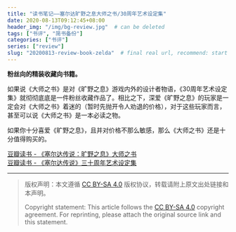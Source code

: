 ```yaml
---
title: "读书笔记——塞尔达旷野之息大师之书/30周年艺术设定集"
date: 2020-08-13T09:12:45+08:00
header_img: "/img/bg-review.jpg"  # can be deleted
tags: ["书评", "简书备份"]
categories: ["书评"]
series: ["review"] 
slug: "20200813-review-book-zelda"  # final real url, recommend: start by date, follow lower case words with hyphen splitter. E.g., `20230316-text-title`
---
```


**粉丝向的精装收藏向书籍。**

如果说《大师之书》是对《旷野之息》游戏内外的设计者物语，《30周年艺术设定集》就彻彻底底是一件粉丝收藏作品了。相比之下，深爱《旷野之息》的玩家是一定会对《大师之书》着迷的（暂时先抛开令人劝退的价格），对于这些玩家而言，甚至可以说《大师之书》是一本必读之物。

如果你十分喜爱《旷野之息》，且并对价格不那么敏感，那么《大师之书》还是十分值得购买的。

[豆瓣读书 - 《塞尔达传说：旷野之息》大师之书](https://book.douban.com/subject/34432985/)\
[豆瓣读书 - 《塞尔达传说》三十周年艺术设定集](https://book.douban.com/subject/27126691/)


---

> 版权声明：本文遵循 [CC BY-SA 4.0](https://creativecommons.org/licenses/by-sa/4.0/deed.zh) 版权协议，转载请附上原文出处链接和本声明。
>
> Copyright statement: This article follows the [CC BY-SA 4.0](https://creativecommons.org/licenses/by-sa/4.0/deed.en) copyright agreement. For reprinting, please attach the original source link and this statement.
